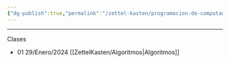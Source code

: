 ```yaml
---
{"dg-publish":true,"permalink":"/zettel-kasten/programacion-de-computadores/"}
---
```



---

Clases
- 01 29/Enero/2024 [[ZettelKasten/Algoritmos\|Algoritmos]]